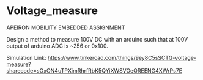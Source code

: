 # Voltage_measure
APEIRON MOBILITY EMBEDDED ASSIGNMENT


Design a method to measure 100V DC with an arduino such that at 100V output of
arduino ADC is ~256 or 0x100.

Simulation Link: https://www.tinkercad.com/things/9ey8C5sSCTG-voltage-measure?sharecode=sOxON4uTPXimRhrfRbK5QYiXWSVOeQREENG4XWrPs7E
